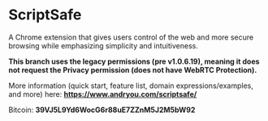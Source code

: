 # ScriptSafe
A Chrome extension that gives users control of the web and more secure browsing while emphasizing simplicity and intuitiveness.

**This branch uses the legacy permissions (pre v1.0.6.19), meaning it does not request the Privacy permission (does not have WebRTC Protection).**

More information (quick start, feature list, domain expressions/examples, and more) here: **https://www.andryou.com/scriptsafe/**

Bitcoin: **39VJ5L9Yd6WocG6r88uE7ZZnM5J2M5bW92**
